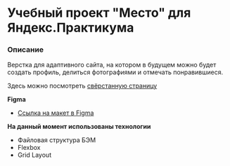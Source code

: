 # Учебный проект "Место" для Яндекс.Практикума

### Описание

Верстка для адаптивного сайта, на котором в будущем можно будет создать профиль, 
делиться фотографиями и отмечать понравившиеся. 

Здесь можно посмотреть [свёрстанную страницу](https://elenkaz.github.io/mesto-project/index.html)

**Figma**

* [Ссылка на макет в Figma](https://www.figma.com/file/2cn9N9jSkmxD84oJik7xL7/JavaScript.-Sprint-4?node-id=0%3A1)

**На данный момент использованы технологии**

* Файловая структура БЭМ
* Flexbox
* Grid Layout


